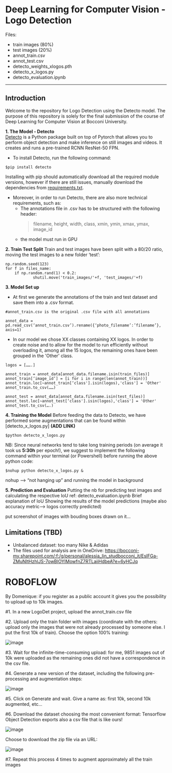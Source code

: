 # Deep Learning for Computer Vision - Logo Detection

Files:
- train images (80%)
- test images (20%)
- annot_train.csv
- annot_test.csv
- detecto_weights_xlogos.pth
- detecto_x_logos.py
- detecto_evaluation.ipynb
------------------------------------------------------------------------------------------------------------------------------------------------------------------
## Introduction
Welcome to the repository for Logo Detection using the Detecto model. The purpose of this repository is solely for the final submission of the course of Deep Learning for Computer Vision at Bocconi University.

**1. The Model - Detecto** <br />
[Detecto](https://detecto.readthedocs.io/en/latest/) is a Python package built on top of Pytorch that allows you to perform object detection and make inference on still images and videos. It creates and runs a pre-trained RCNN ResNet-50 FPN. <br />	
* To install Detecto, run the following command: <br />
	
```
$pip install detecto
```
Installing with pip should automatically download all the required module versions, however if there are still issues, manually download the dependencies from [requirements.txt](https://github.com/xx-liu-2244/CV_logo_detection/blob/main/requirements.txt).<br />
* Moreover, in order to run Detecto, there are also more technical requirements, such as: <br />
	- The annotations file in .csv has to be structured with the following header:  <br />
		>filename, height, width, class, xmin, ymin, xmax, ymax, image_id<br />
	- the model must run in GPU <br />
	
**2. Train Test Split**
Train and test images have been split with a 80/20 ratio, moving the test images to a new folder ‘test’: 
```	
np.random.seed(123)
for f in files_name:
    if np.random.rand(1) < 0.2:
        	shutil.move('train_images/'+f, 'test_images/'+f) 
```
	
**3. Model Set up**
* At first we generate the annotations of the train and test dataset and save them into a .csv format.
```
#annot_train.csv is the original .csv file with all annotations

annot_data = pd.read_csv(‘annot_train.csv’).rename({‘photo_filename’:’filename’}, axis=1)
```
* In our model we chose XX classes containing XX logos. In order to create noise and to allow for the model to run efficiently without overloading it, among all the 15 logos, the remaining ones have been grouped in the 'Other' class.
```
logos = […….]

annot_train = annot_data[annot_data.filename.isin(train_files)]
annot_train[‘image_id’] = [i for i in range(len(annot_train))]
annot_train.loc[~annot_train[‘class'].isin(logos),'class'] = 'Other'
annot_train.to_csv(……)

annot_test = annot_data[annot_data.filename.isin(test_files)]
annot_test.loc[~annot_test[‘class'].isin(logos),'class'] = 'Other'
annot_test.to_csv(….)
```

**4. Training the Model**
Before feeding the data to Detecto, we have performed some augmentations that can be found within [detecto_x_logos.py] **(ADD LINK)**
```	
$python detecto_x_logos.py
```
NB: Since neural networks tend to take long training periods (on average it took us **5:30h** per epoch!), we suggest to implement the following command within your terminal (or Powershell) before running the above python code:
```
$nohup python detecto_x_logos.py &  
```
nohup --> “not hanging up” and running the model in background <br />
	
**5. Prediction and Evaluation**
	Putting the nb for predicting test images and calculating the respective IoU
		ref: detecto_evaluation.ipynb
	Brief explanation of IoU
	Showing the results of the model predictions 
	(maybe also accuracy metric—> logos correctly predicted) 

put screenshot of images with bouding boxes drawn on it…
	
	
## Limitations (TBD)

* Unbalanced dataset: too many Nike & Adidas
* The files used for analysis are in OneDrive: https://bocconi-my.sharepoint.com/:f:/g/personal/alessia_lin_studbocconi_it/EslFGa-ZMuNItHzhlJS-7owBlOYlMowfnZ7RTLaiiHdbeA?e=6yHCJq



# ROBOFLOW
By Domenique: if you register as a public account it gives you the possibility to upload up to 10k images.

#1. In a new LogoDet project, upload the annot_train.csv file 

#2. Upload only the train folder with images (coordinate with the others: upload only the images that were not already processed by someone else. I put the first 10k of train). Choose the option 100% training:
 
 ![image](https://user-images.githubusercontent.com/51834820/142015508-5b486c67-d10c-4b01-9b61-575a90167cfa.png)

#3. Wait for the infinite-time-consuming upload: for me, 9851 images out of 10k were uploaded as the remaining ones did not have a correspondence in the csv file.

#4. Generate a new version of the dataset, including the following pre-processing and augmentation steps:

![image](https://user-images.githubusercontent.com/51834820/142015543-e3021ab9-6960-4f63-84c0-eb47f6727326.png)
 
#5. Click on Generate and wait. Give a name as: first 10k, second 10k augmented, etc…

#6. Download the dataset choosing the most convenient format:
Tensorflow Object Detection exports also a csv file that is like ours!

 ![image](https://user-images.githubusercontent.com/51834820/142196699-576792ab-be13-4638-b513-0e40a292d04d.png)
 
Choose to download the zip file via an URL:

![image](https://user-images.githubusercontent.com/51834820/142196826-20a05715-3c74-4632-9e1d-4df90a212c96.png)

#7. Repeat this process 4 times to augment approximately all the train images


